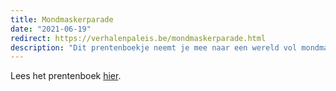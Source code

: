 ```yaml
---
title: Mondmaskerparade
date: "2021-06-19"
redirect: https://verhalenpaleis.be/mondmaskerparade.html
description: "Dit prentenboekje neemt je mee naar een wereld vol mondmaskers door de ogen van een kleine jongen. Ontdek samen met hem dat de gezichten achter deze kleurrijke lapjes nog steeds dezelfde zijn. <br>Voor lezers van 2 tot 4 jaar."
---
```


Lees het prentenboek [hier](https://verhalenpaleis.be/mondmaskerparade.html).
